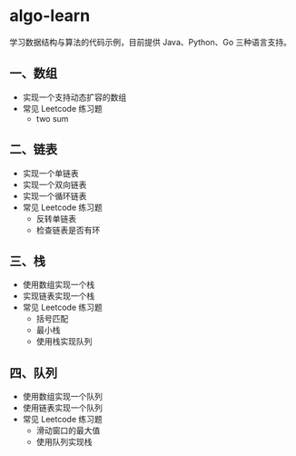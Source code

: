 # algo-learn
学习数据结构与算法的代码示例，目前提供 Java、Python、Go 三种语言支持。

## 一、数组

* 实现一个支持动态扩容的数组
* 常见 Leetcode 练习题
  * two sum

## 二、链表

* 实现一个单链表
* 实现一个双向链表
* 实现一个循环链表
* 常见 Leetcode 练习题
  * 反转单链表
  * 检查链表是否有环

## 三、栈

* 使用数组实现一个栈
* 实现链表实现一个栈
* 常见 Leetcode 练习题
  * 括号匹配
  * 最小栈
  * 使用栈实现队列

## 四、队列

* 使用数组实现一个队列
* 使用链表实现一个队列
* 常见 Leetcode 练习题
  * 滑动窗口的最大值
  * 使用队列实现栈



